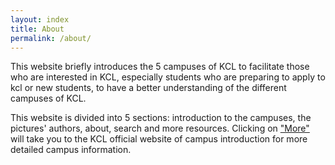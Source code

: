 ```yaml
---
layout: index
title: About
permalink: /about/
---
```


This website briefly introduces the 5 campuses of KCL to facilitate those who are interested in KCL, especially students who are preparing to apply to kcl or new students, to have a better understanding of the different campuses of KCL.

This website is divided into 5 sections: introduction to the campuses, the pictures' authors, about, search and more resources. Clicking on <a href="https://www.kcl.ac.uk/visit">"More"</a> will take you to the KCL official website of campus introduction for more detailed campus information.
